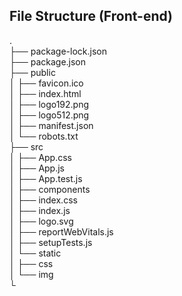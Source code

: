 ## File Structure (Front-end)
.  
├── package-lock.json   
├── package.json   
├── public  
│   ├── favicon.ico  
│   ├── index.html  
│   ├── logo192.png  
│   ├── logo512.png  
│   ├── manifest.json  
│   └── robots.txt  
├── src  
│   ├── App.css  
│   ├── App.js  
│   ├── App.test.js  
│   ├── components  
│   ├── index.css  
│   ├── index.js  
│   ├── logo.svg  
│   ├── reportWebVitals.js  
│   ├── setupTests.js  
│   └── static  
│       ├── css  
│       └── img  
└

